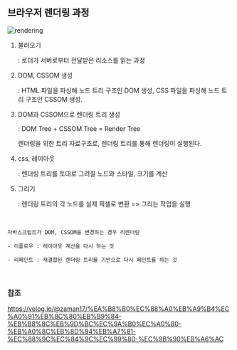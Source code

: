 ## 브라우저 렌더링 과정

![rendering](https://github.com/yookeunbyul/cs-study/assets/91243651/727fcc72-c284-4749-b403-f404d3f419d7)

1. 불러오기

   : 로더가 서버로부터 전달받은 리소스를 읽는 과정

2. DOM, CSSOM 생성

   : HTML 파일을 파싱해 노드 트리 구조인 DOM 생성, CSS 파일을 파싱해 노드 트리 구조인 CSSOM 생성.

3. DOM과 CSSOM으로 렌더링 트리 생성

   : DOM Tree + CSSOM Tree = Render Tree

   렌더링을 위한 트리 자료구조로, 렌더링 트리를 통해 렌더링이 실행된다.

4. css, 레이아웃

   : 렌더링 트리를 토대로 그려질 노드와 스타일, 크기를 계산

5. 그리기

   : 렌더링 트리의 각 노드를 실제 픽셀로 변환 => 그리는 작업을 실행

<br />

```
자바스크립트가 DOM, CSSOM을 변경하는 경우 리렌더링

- 리플로우 : 레이아웃 계산을 다시 하는 것

- 리페인트 : 재결합된 렌더링 트리를 기반으로 다시 페인트를 하는 것
```

<br />

### 참조

https://velog.io/@zaman17/%EA%B8%B0%EC%88%A0%EB%A9%B4%EC%A0%91%EB%8C%80%EB%B9%84-%EB%B8%8C%EB%9D%BC%EC%9A%B0%EC%A0%80-%EB%A0%8C%EB%8D%94%EB%A7%81-%EC%88%9C%EC%84%9C%EC%99%80-%EC%9B%90%EB%A6%AC
